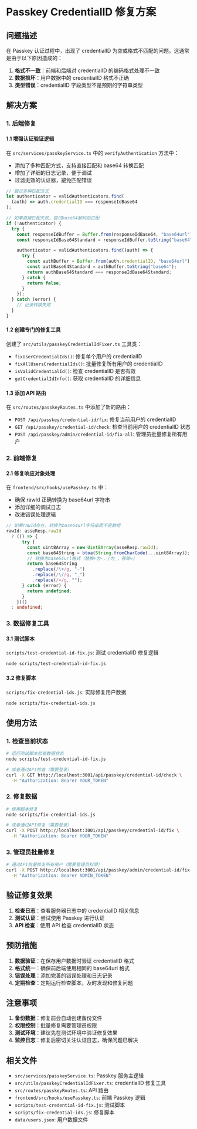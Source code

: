 # Passkey CredentialID 修复方案

## 问题描述

在 Passkey 认证过程中，出现了 credentialID 为空或格式不匹配的问题。这通常是由于以下原因造成的：

1. **格式不一致**：前端和后端对 credentialID 的编码格式处理不一致
2. **数据损坏**：用户数据中的 credentialID 格式不正确
3. **类型错误**：credentialID 字段类型不是预期的字符串类型

## 解决方案

### 1. 后端修复

#### 1.1 增强认证验证逻辑

在 `src/services/passkeyService.ts` 中的 `verifyAuthentication` 方法中：

- 添加了多种匹配方式，支持直接匹配和 base64 转换匹配
- 增加了详细的日志记录，便于调试
- 过滤无效的认证器，避免匹配错误

```typescript
// 尝试多种匹配方式
let authenticator = validAuthenticators.find(
  (auth) => auth.credentialID === responseIdBase64
);

// 如果直接匹配失败，尝试base64解码后匹配
if (!authenticator) {
  try {
    const responseIdBuffer = Buffer.from(responseIdBase64, "base64url");
    const responseIdBase64Standard = responseIdBuffer.toString("base64");

    authenticator = validAuthenticators.find((auth) => {
      try {
        const authBuffer = Buffer.from(auth.credentialID, "base64url");
        const authBase64Standard = authBuffer.toString("base64");
        return authBase64Standard === responseIdBase64Standard;
      } catch {
        return false;
      }
    });
  } catch (error) {
    // 记录转换失败
  }
}
```

#### 1.2 创建专门的修复工具

创建了 `src/utils/passkeyCredentialIdFixer.ts` 工具类：

- `fixUserCredentialIds()`: 修复单个用户的 credentialID
- `fixAllUsersCredentialIds()`: 批量修复所有用户的 credentialID
- `isValidCredentialId()`: 检查 credentialID 是否有效
- `getCredentialIdInfo()`: 获取 credentialID 的详细信息

#### 1.3 添加 API 路由

在 `src/routes/passkeyRoutes.ts` 中添加了新的路由：

- `POST /api/passkey/credential-id/fix`: 修复当前用户的 credentialID
- `GET /api/passkey/credential-id/check`: 检查当前用户的 credentialID 状态
- `POST /api/passkey/admin/credential-id/fix-all`: 管理员批量修复所有用户

### 2. 前端修复

#### 2.1 修复响应对象处理

在 `frontend/src/hooks/usePasskey.ts` 中：

- 确保 rawId 正确转换为 base64url 字符串
- 添加详细的调试日志
- 改进错误处理逻辑

```typescript
// 如果rawId存在，转换为base64url字符串而不是数组
rawId: asseResp.rawId
  ? (() => {
      try {
        const uint8Array = new Uint8Array(asseResp.rawId);
        const base64String = btoa(String.fromCharCode(...uint8Array));
        // 转换为base64url格式（替换+为-，/为_，移除=）
        return base64String
          .replace(/\+/g, "-")
          .replace(/\//g, "_")
          .replace(/=/g, "");
      } catch (error) {
        return undefined;
      }
    })()
  : undefined;
```

### 3. 数据修复工具

#### 3.1 测试脚本

`scripts/test-credential-id-fix.js`: 测试 credentialID 修复逻辑

```bash
node scripts/test-credential-id-fix.js
```

#### 3.2 修复脚本

`scripts/fix-credential-ids.js`: 实际修复用户数据

```bash
node scripts/fix-credential-ids.js
```

## 使用方法

### 1. 检查当前状态

```bash
# 运行测试脚本检查数据状态
node scripts/test-credential-id-fix.js

# 或者通过API检查（需要登录）
curl -X GET http://localhost:3001/api/passkey/credential-id/check \
  -H "Authorization: Bearer YOUR_TOKEN"
```

### 2. 修复数据

```bash
# 使用脚本修复
node scripts/fix-credential-ids.js

# 或者通过API修复（需要登录）
curl -X POST http://localhost:3001/api/passkey/credential-id/fix \
  -H "Authorization: Bearer YOUR_TOKEN"
```

### 3. 管理员批量修复

```bash
# 通过API批量修复所有用户（需要管理员权限）
curl -X POST http://localhost:3001/api/passkey/admin/credential-id/fix-all \
  -H "Authorization: Bearer ADMIN_TOKEN"
```

## 验证修复效果

1. **检查日志**：查看服务器日志中的 credentialID 相关信息
2. **测试认证**：尝试使用 Passkey 进行认证
3. **API 检查**：使用 API 检查 credentialID 状态

## 预防措施

1. **数据验证**：在保存用户数据时验证 credentialID 格式
2. **格式统一**：确保前后端使用相同的 base64url 格式
3. **错误处理**：添加完善的错误处理和日志记录
4. **定期检查**：定期运行检查脚本，及时发现和修复问题

## 注意事项

1. **备份数据**：修复前会自动创建备份文件
2. **权限控制**：批量修复需要管理员权限
3. **测试环境**：建议先在测试环境中验证修复效果
4. **监控日志**：修复后密切关注认证日志，确保问题已解决

## 相关文件

- `src/services/passkeyService.ts`: Passkey 服务主逻辑
- `src/utils/passkeyCredentialIdFixer.ts`: credentialID 修复工具
- `src/routes/passkeyRoutes.ts`: API 路由
- `frontend/src/hooks/usePasskey.ts`: 前端 Passkey 逻辑
- `scripts/test-credential-id-fix.js`: 测试脚本
- `scripts/fix-credential-ids.js`: 修复脚本
- `data/users.json`: 用户数据文件
